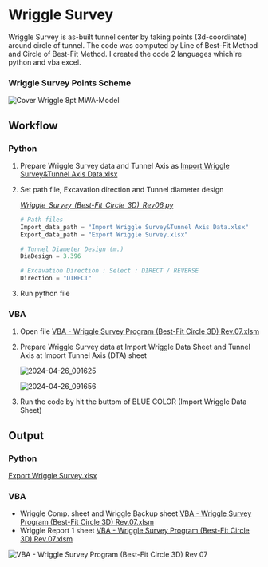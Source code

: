# Wriggle Survey
Wriggle Survey is as-built tunnel center by taking points (3d-coordinate) around circle of tunnel. The code was computed by Line of Best-Fit Method and Circle of Best-Fit Method.
I created the code 2 languages which're python and vba excel.

### Wriggle Survey Points Scheme
![Cover Wriggle 8pt MWA-Model](https://github.com/suben-mk/Wriggle-Survey-for-Metro-Line/assets/89971741/5bbe4814-a8e9-4ab3-9e8f-6aa5bb5ffdd0)

## Workflow
### Python
  1. Prepare Wriggle Survey data and Tunnel Axis as [Import Wriggle Survey&Tunnel Axis Data.xlsx](https://github.com/suben-mk/Wriggle-Survey-for-Metro-Line/blob/main/Python/Import%20Wriggle%20Survey%26Tunnel%20Axis%20Data.xlsx)
  2. Set path file, Excavation direction and Tunnel diameter design
     
     [*Wriggle_Survey_(Best-Fit_Circle_3D)_Rev06.py*](https://github.com/suben-mk/Wriggle-Survey-for-Metro-Line/blob/main/Python/Wriggle_Survey_(Best-Fit_Circle_3D)_Rev06.py)
      ```py
      # Path files
      Import_data_path = "Import Wriggle Survey&Tunnel Axis Data.xlsx"
      Export_data_path = "Export Wriggle Survey.xlsx"

      # Tunnel Diameter Design (m.)
      DiaDesign = 3.396

      # Excavation Direction : Select : DIRECT / REVERSE
      Direction = "DIRECT"
      ```
      
  3. Run python file
### VBA
  1. Open file [VBA - Wriggle Survey Program (Best-Fit Circle 3D) Rev.07.xlsm](https://github.com/suben-mk/Wriggle-Survey-for-Metro-Line/blob/main/VBA/VBA%20-%20Wriggle%20Survey%20Program%20(Best-Fit%20Circle%203D)%20Rev.07.xlsm)
  2. Prepare Wriggle Survey data at Import Wriggle Data Sheet and Tunnel Axis at Import Tunnel Axis (DTA) sheet
     
     ![2024-04-26_091625](https://github.com/suben-mk/Wriggle-Survey-for-Metro-Line/assets/89971741/9ed4a691-eb48-4b68-b54c-1e34a2da08d7)

     ![2024-04-26_091656](https://github.com/suben-mk/Wriggle-Survey-for-Metro-Line/assets/89971741/5bbdde88-954a-45cc-a8b8-b7a608bafdd0)
     
  3. Run the code by hit the buttom of BLUE COLOR (Import Wriggle Data Sheet)

## Output
### Python
  [Export Wriggle Survey.xlsx](https://github.com/suben-mk/Wriggle-Survey-for-Metro-Line/blob/main/Python/Export%20Wriggle%20Survey.xlsx)
### VBA
  * Wriggle Comp. sheet and Wriggle Backup sheet [VBA - Wriggle Survey Program (Best-Fit Circle 3D) Rev.07.xlsm](https://github.com/suben-mk/Wriggle-Survey-for-Metro-Line/blob/main/VBA/VBA%20-%20Wriggle%20Survey%20Program%20(Best-Fit%20Circle%203D)%20Rev.07.xlsm)
  * Wriggle Report 1 sheet [VBA - Wriggle Survey Program (Best-Fit Circle 3D) Rev.07.xlsm](https://github.com/suben-mk/Wriggle-Survey-for-Metro-Line/blob/main/VBA/VBA%20-%20Wriggle%20Survey%20Program%20(Best-Fit%20Circle%203D)%20Rev.07.xlsm)

  ![VBA - Wriggle Survey Program (Best-Fit Circle 3D) Rev 07](https://github.com/suben-mk/Wriggle-Survey-for-Tunnel-Project/assets/89971741/ad262c01-e154-4578-91ae-4fc17479c412)

